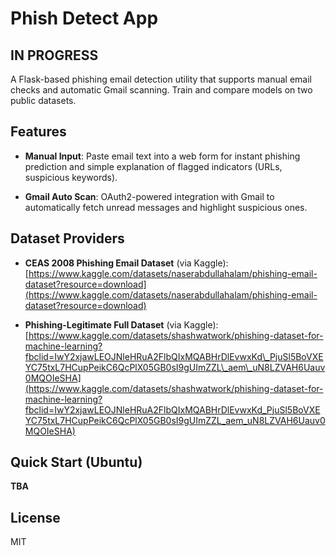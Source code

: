 # Phish Detect App

## IN PROGRESS

A Flask-based phishing email detection utility that supports manual email checks and automatic Gmail scanning. Train and compare models on two public datasets.

## Features

* **Manual Input**: Paste email text into a web form for instant phishing prediction and simple explanation of flagged indicators (URLs, suspicious keywords).

* **Gmail Auto Scan**: OAuth2-powered integration with Gmail to automatically fetch unread messages and highlight suspicious ones.

## Dataset Providers

* **CEAS 2008 Phishing Email Dataset** (via Kaggle): [https://www.kaggle.com/datasets/naserabdullahalam/phishing-email-dataset?resource=download](https://www.kaggle.com/datasets/naserabdullahalam/phishing-email-dataset?resource=download)

* **Phishing-Legitimate Full Dataset** (via Kaggle): [https://www.kaggle.com/datasets/shashwatwork/phishing-dataset-for-machine-learning?fbclid=IwY2xjawLEOJNleHRuA2FlbQIxMQABHrDlEvwxKd\_PjuSl5BoVXEYC75txL7HCupPeikC6QcPlX05GB0sI9gUImZZL\_aem\_uN8LZVAH6Uauv0MQOIeSHA](https://www.kaggle.com/datasets/shashwatwork/phishing-dataset-for-machine-learning?fbclid=IwY2xjawLEOJNleHRuA2FlbQIxMQABHrDlEvwxKd_PjuSl5BoVXEYC75txL7HCupPeikC6QcPlX05GB0sI9gUImZZL_aem_uN8LZVAH6Uauv0MQOIeSHA)

## Quick Start (Ubuntu)

**TBA**

## License

MIT
